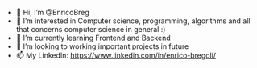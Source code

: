- 👋 Hi, I’m @EnricoBreg
- 👀 I’m interested in Computer science, programming, algorithms and all that concerns computer science in general :)
- 🌱 I’m currently learning Frontend and Backend
- 💞️ I’m looking to working important projects in future
- 📫 My LinkedIn: https://www.linkedin.com/in/enrico-bregoli/

<!---
EnricoBreg/EnricoBreg is a ✨ special ✨ repository because its `README.md` (this file) appears on your GitHub profile.
You can click the Preview link to take a look at your changes.
--->
